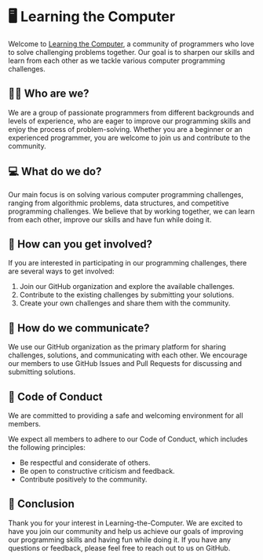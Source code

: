 # 🖥️ Learning the Computer

Welcome to [Learning the Computer](https://github.com/learning-the-computer), 
a community of programmers who love to solve challenging problems together. 
Our goal is to sharpen our skills and learn from each other as we tackle 
various computer programming challenges.

## 🧑‍💻 Who are we?

We are a group of passionate programmers from different backgrounds and levels
of experience, who are eager to improve our programming skills and enjoy the
process of problem-solving. Whether you are a beginner or an experienced
programmer, you are welcome to join us and contribute to the community.

## 💻 What do we do?

Our main focus is on solving various computer programming challenges, ranging
from algorithmic problems, data structures, and competitive programming
challenges. We believe that by working together, we can learn from each other,
improve our skills and have fun while doing it.

## 🤝 How can you get involved?

If you are interested in participating in our programming challenges, there
are several ways to get involved:

1. Join our GitHub organization and explore the available challenges.
2. Contribute to the existing challenges by submitting your solutions.
3. Create your own challenges and share them with the community.

## 💬 How do we communicate?

We use our GitHub organization as the primary platform for sharing challenges,
solutions, and communicating with each other. We encourage our members to use
GitHub Issues and Pull Requests for discussing and submitting solutions.

## 🤝 Code of Conduct

We are committed to providing a safe and welcoming environment for all members.

We expect all members to adhere to our Code of Conduct, which includes the
following principles:

- Be respectful and considerate of others.
- Be open to constructive criticism and feedback.
- Contribute positively to the community.

## 👋 Conclusion

Thank you for your interest in Learning-the-Computer. We are excited
to have you join our community and help us achieve our goals of improving our
programming skills and having fun while doing it. If you have any questions or
feedback, please feel free to reach out to us on GitHub.
